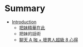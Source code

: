# Summary

* [Introduction](README.md)
   * [把妹精華在此](post/ba_mei_jing_hua_zai_ci.md)
   * 把妹的話術
   * [聊天 A 咖 + 壞男人超級 8 心得](post/liao_tian_a_ka_+_huai_nan_ren_chao_ji_8_xin_de.md)

